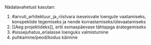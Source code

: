 Nädalavahetust kasutan: 
1. #arvuti_arhitektuur_ja_riistvara iseseisvate loengute vaatamiseks, konspektide tegemiseks ja nende korrastamiseks/ülevaatamiseks
2. [[Aeg projektideks]], eriti esmaspäevase tähtajaga ärategemiseks
4. #sissejuhatus_erialasse loenguks valmistumine
5. puhkamine/peod/kodus käimine

